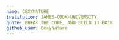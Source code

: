 ```yaml
---
name: CEXYNATURE
institution: JAMES-COOK-UNIVERSITY
quote: BREAK THE CODE, AND BUILD IT BACK
github_user: CexyNature
---
```

